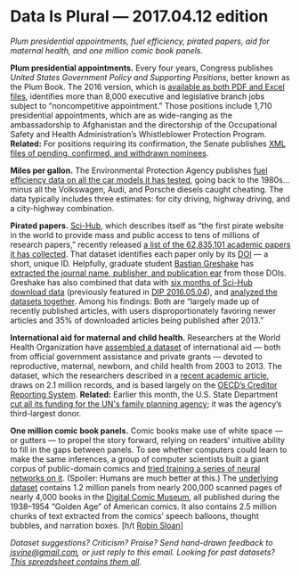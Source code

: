 Data Is Plural — 2017.04.12 edition
===================================

*Plum presidential appointments, fuel efficiency, pirated papers, aid for maternal health, and one million comic book panels.*


__Plum presidential appointments.__ Every four years, Congress publishes *United States Government Policy and Supporting Positions*, better known as the Plum Book. The 2016 version, which is [available as both PDF and Excel files](https://www.gpo.gov/fdsys/pkg/GPO-PLUMBOOK-2016/content-detail.html), identifies more than 8,000 executive and legislative branch jobs subject to “noncompetitive appointment.” Those positions include 1,710 presidential appointments, which are as wide-ranging as the ambassadorship to Afghanistan and the directorship of the Occupational Safety and Health Administration’s Whistleblower Protection Program. __Related:__ For positions requiring its confirmation, the Senate publishes [XML files of pending, confirmed, and withdrawn nominees](https://www.senate.gov/legislative/nominations.htm).


__Miles per gallon.__ The Environmental Protection Agency publishes [fuel efficiency data on all the car models it has tested](https://www.fueleconomy.gov/feg/download.shtml), going back to the 1980s… minus all the Volkswagen, Audi, and Porsche diesels caught cheating. The data typically includes three estimates: for city driving, highway driving, and a city-highway combination.


__Pirated papers.__ [Sci-Hub](https://sci-hub.cc/), which describes itself as “the first pirate website in the world to provide mass and public access to tens of millions of research papers,” recently released [a list of the 62,835,101 academic papers it has collected](https://figshare.com/articles/List_of_DOIs_of_papers_collected_by_SciHub/4765477). That dataset identifies each paper only by its [DOI](http://www.apastyle.org/learn/faqs/what-is-doi.aspx) — a short, unique ID. Helpfully, graduate student [Bastian Greshake](http://ruleofthirds.de/) has [extracted the journal name, publisher, and publication ear](https://zenodo.org/record/472493) from those DOIs. Greshake has also combined that data with [six months of Sci-Hub download data](http://datadryad.org/resource/doi:10.5061/dryad.q447c) (previously featured in [DIP 2016.05.04](https://tinyletter.com/data-is-plural/letters/data-is-plural-2016-05-04-edition)), and [analyzed the datasets together](http://biorxiv.org/content/early/2017/04/10/124495). Among his findings: Both are “largely made up of recently published articles, with users disproportionately favoring newer articles and 35% of downloaded articles being published after 2013.”


__International aid for maternal and child health.__ Researchers at the World Health Organization have [assembled a dataset](http://datacompass.lshtm.ac.uk/320/) of international aid — both from official government assistance and private grants — devoted to reproductive, maternal, newborn, and child health from 2003 to 2013. The dataset, which the researchers described in a [recent academic article](http://www.nature.com/articles/sdata201738), draws on 2.1 million records, and is based largely on the [OECD’s Creditor Reporting System](http://stats.oecd.org/Index.aspx?datasetcode=CRS1). __Related:__ Earlier this month, the U.S. State Department [cut all its funding for the UN's family planning agency](https://www.buzzfeed.com/jinamoore/the-us-wont-give-any-more-money-to-the-un-population-fund); it was the agency’s third-largest donor.


__One million comic book panels.__ Comic books make use of white space — or gutters — to propel the story forward, relying on readers’ intuitive ability to fill in the gaps between panels. To see whether computers could learn to make the same inferences, a group of computer scientists built a giant corpus of public-domain comics and [tried training a series of neural networks on it](https://arxiv.org/abs/1611.05118). (Spoiler: Humans are much better at this.) The [underlying dataset](https://obj.umiacs.umd.edu/comics/index.html) contains 1.2 million panels from nearly 200,000 scanned pages of nearly 4,000 books in the [Digital Comic Museum](https://digitalcomicmuseum.com/), all published during the 1938–1954 “Golden Age” of American comics. It also contains 2.5 million chunks of text extracted from the comics’ speech balloons, thought bubbles, and narration boxes. [h/t [Robin Sloan](https://www.robinsloan.com/)]


*Dataset suggestions? Criticism? Praise? Send hand-drawn feedback to <jsvine@gmail.com>, or just reply to this email. Looking for past datasets? [This spreadsheet contains them all](https://docs.google.com/spreadsheets/d/1wZhPLMCHKJvwOkP4juclhjFgqIY8fQFMemwKL2c64vk).*